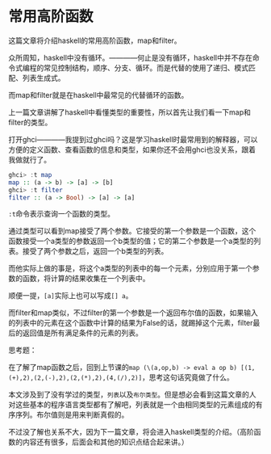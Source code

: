 # 常用高阶函数

这篇文章将介绍haskell的常用高阶函数，map和filter。

众所周知，haskell中没有循环。————何止是没有循环，haskell中并不存在命令式编程的常见控制结构，顺序、分支、循环。而是代替的使用了递归、模式匹配、列表生成式。

而map和filter就是在haskell中最常见的代替循环的函数。

上一篇文章讲解了haskell中看懂类型的重要性，所以首先让我们看一下map和filter的类型。

打开ghci————我提到过ghci吗？这是学习haskell时最常用到的解释器，可以方便的定义函数、查看函数的信息和类型，如果你还不会用ghci也没关系，跟着我做就行了。

```hs
ghci> :t map
map :: (a -> b) -> [a] -> [b] 
ghci> :t filter
filter :: (a -> Bool) -> [a] -> [a]
```

`:t`命令表示查询一个函数的类型。

通过类型可以看到map接受了两个参数。它接受的第一个参数是一个函数，这个函数接受一个a类型的参数返回一个b类型的值；它的第二个参数是一个a类型的列表。接受了两个参数之后，返回一个b类型的列表。

而他实际上做的事是，将这个a类型的列表中的每一个元素，分别应用于第一个参数的函数，将计算的结果收集在一个列表中。

顺便一提，`[a]`实际上也可以写成`[] a`。

而filter和map类似，不过filter的第一个参数是一个返回布尔值的函数，如果输入的列表中的元素在这个函数中计算的结果为False的话，就踢掉这个元素，filter最后的返回值是所有满足条件的元素的列表。

思考题：

在了解了map函数之后，回到上节课的`map (\(a,op,b) -> eval a op b) [(1,(+),2),(2,(-),2),(2,(*),2),(4,(/),2)]`，思考这句话究竟做了什么。

本文涉及到了没有学过的类型，`列表`以及`布尔类型`。但是想必会看到这篇文章的人对这些基本的程序语言类型都有了解吧，列表就是一个由相同类型的元素组成的有序序列。布尔值则是用来判断真假的。

不过没了解也关系不大，因为下一篇文章，将会进入haskell类型的介绍。（高阶函数的内容还有很多，后面会和其他的知识点结合起来讲。）